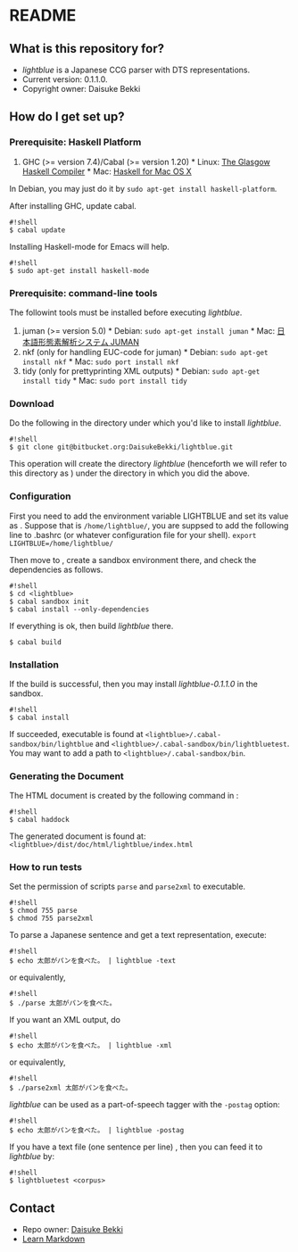 # README
## What is this repository for?

* *lightblue* is a Japanese CCG parser with DTS representations.  
* Current version: 0.1.1.0.  
* Copyright owner: Daisuke Bekki


## How do I get set up?

### Prerequisite: Haskell Platform
  1. GHC (>= version 7.4)/Cabal (>= version 1.20)
    * Linux: [The Glasgow Haskell Compiler](https://www.haskell.org/ghc/) 
    * Mac: [Haskell for Mac OS X](https://ghcformacosx.github.io/)

In Debian, you may just do it by `sudo apt-get install haskell-platform`.

After installing GHC, update cabal.
```
#!shell
$ cabal update
```

Installing Haskell-mode for Emacs will help.
```
#!shell
$ sudo apt-get install haskell-mode
```

### Prerequisite: command-line tools
The followint tools must be installed before executing *lightblue*.
  1. juman (>= version 5.0)
    * Debian: `sudo apt-get install juman`
    * Mac: [日本語形態素解析システム JUMAN](http://nlp.ist.i.kyoto-u.ac.jp/index.php?JUMAN)
  1. nkf (only for handling EUC-code for juman)
    * Debian: `sudo apt-get install nkf`
    * Mac: `sudo port install nkf`
  1. tidy (only for prettyprinting XML outputs)
    * Debian: `sudo apt-get install tidy`
    * Mac: `sudo port install tidy`

### Download
Do the following in the directory under which you'd like to install *lightblue*.
```
#!shell
$ git clone git@bitbucket.org:DaisukeBekki/lightblue.git
```
This operation will create the directory *lightblue* (henceforth we will refer to this directory as <lightblue>) under the directory in which you did the above.

### Configuration
First you need to add the environment variable LIGHTBLUE and set its value as <lightblue>.  Suppose that <lightblue> is `/home/lightblue/`, you are suppsed to add the following line to .bashrc (or whatever configuration file for your shell).
`export LIGHTBLUE=/home/lightblue/`

Then move to <lightblue>, create a sandbox environment there, and check the dependencies as follows.
```
#!shell
$ cd <lightblue>
$ cabal sandbox init
$ cabal install --only-dependencies
```
If everything is ok, then build *lightblue* there.

```
$ cabal build
```

### Installation
If the build is successful, then you may install *lightblue-0.1.1.0* in the sandbox.
```
#!shell
$ cabal install
```
If succeeded, executable is found at `<lightblue>/.cabal-sandbox/bin/lightblue` and `<lightblue>/.cabal-sandbox/bin/lightbluetest`.  You may want to add a path to `<lightblue>/.cabal-sandbox/bin`.

### Generating the Document
The HTML document is created by the following command in <lightblue>:
```
#!shell
$ cabal haddock
```
The generated document is found at: `<lightblue>/dist/doc/html/lightblue/index.html`

### How to run tests
Set the permission of scripts `parse` and `parse2xml` to executable.
```
#!shell
$ chmod 755 parse
$ chmod 755 parse2xml
```

To parse a Japanese sentence and get a text representation, execute:
```
#!shell
$ echo 太郎がパンを食べた。 | lightblue -text
```
or equivalently,
```
#!shell
$ ./parse 太郎がパンを食べた。
```

If you want an XML output, do
```
#!shell
$ echo 太郎がパンを食べた。 | lightblue -xml
```
or equivalently,
```
#!shell
$ ./parse2xml 太郎がパンを食べた。
```

*lightblue* can be used as a part-of-speech tagger with the `-postag` option:
```
#!shell
$ echo 太郎がパンを食べた。 | lightblue -postag
```

If you have a text file (one sentence per line) <corpus>, then you can feed it to *lightblue* by:
```
#!shell
$ lightbluetest <corpus>
```

## Contact ##

* Repo owner: [Daisuke Bekki](http://www.is.ocha.ac.jp/~bekki/)
* [Learn Markdown](https://bitbucket.org/tutorials/markdowndemo)